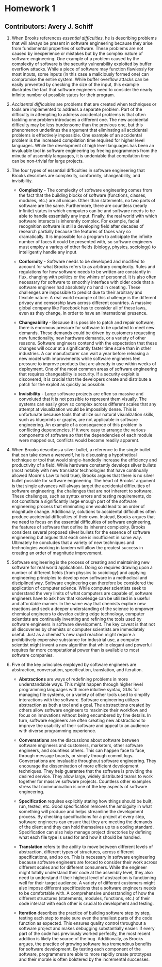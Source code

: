 # Homework 1

## Contributors: Avery J. Schiff

1. When Brooks references *essential difficulties*, he is describing problems that will always be present in software engineering because they arise from fundamental properties of software. 
These problems are not caused by inexperience or mistakes but by the complex nature of software engineering.
One example of a problem caused by the complexity of software is the security vulnerability exploited by buffer overflow attacks.
While a piece of software may function flawlessly for most inputs, some inputs (in this case a maliciously formed one) can compromise the entire system.
While buffer overflow attacks can be easily prevented by checking the size of the input, this example illustrates the fact that software engineers need to consider the nearly infinite number of possible states for their program.


2. *Accidental difficulties* are problems that are created when techniques or tools are implemented to address a separate problem.
Part of the difficulty in attempting to address accidental problems is that often tackling one problem introduces a different one.
The new accidental difficulty may be less burdensome than the previous one, but this phenomenon underlines the argument that eliminating all accidental problems is effectively impossible.
One example of an accidental problem is the increased compilation time required for higher level languages.
While the development of high level languages has been an invaluable tool in software engineering by freeing programmers from the minutia of assembly languages, it is undeniable that compilation time can be non-trivial for large projects.


3. The four types of essential difficulties in software engineering that Brooks describes are complexity, conformity, changeability, and invisibility.

    * **Complexity** - The complexity of software engineering comes from the fact that the building blocks of software (functions, classes, modules, etc.) are all unique.
Other than statements, no two parts of software are the same.
Furthermore, there are countless (nearly infinite) states in which computers can be and software needs to be able to handle essentially any input.
Finally, the real world with which software interacts is inherently complex.
For example, facial recognition software is still a developing field after decades of research partially because the features of faces vary so dramatically.
It is impossible for a program to anticipate the infinite number of faces it could be presented with, so software engineers must employ a variety of other fields (biology, physics, sociology) to intelligently handle any input.

    * **Conformity** - Software needs to be developed and modified to account for what Brooks refers to as arbitrary complexity. 
Rules and regulations for how software needs to be written are constantly in flux, changing with politics or the whims of personnel.
It is also often necessary for software to smoothly interface with older code that a software engineer had absolutely no hand in creating.
These challenges are impossible to predict due to their arbitrary and flexible nature.
A real world example of this challenge is the different privacy and censorship laws across different countries.
A massive global company like Facebook has to consider all of these laws, even as they change, in order to have an international presence.

    * **Changeability** - Because it is possible to patch and repair software, there is enormous pressure for software to be updated to meet new demands.
These demands could be driven by customers requesting new functionality, new hardware demands, or a variety of other reasons.
Software engineers contend with the expectation that these changes will occur at a significantly faster time scale than in other industries.
A car manufacturer can wait a year before releasing a new model with improvements while software engineers feel pressure to improve products that are already in use within weeks of deployment.
One of the most common areas of software engineering that requires changeability is security.
If a security exploit is discovered, it is crucial that the developers create and distribute a patch for the exploit as quickly as possible.

    * **Invisibility** - Large software projects are often so massive and convoluted that it is not possible to represent them visually.
The systems can easily grow so complex across different scales that any attempt at visualization would be impossibly dense.
This is unfortunate because tools that utilize our natural visualization skills, such as blueprints or graphs, are not applicable in software engineering.
An example of a consequence of this problem is conflicting dependencies.
If it were easy to arrange the various components of software so that the dependencies of each module were mapped out, conflicts would become readily apparent.


4. When Brooks describes a silver bullet, a reference to the single bullet that can take down a werewolf, he is discussing a hypothetical technique or tool that would single-handedly increase the efficiency and productivity of a field.
While hardware constantly develops silver bullets (most notably with new transistor technologies that have continually allowed Moore's Law to hold true), Brooks argues that there is no silver bullet possible for software engineering.
The heart of Brooks' argument is that single advances will always target the accidental difficulties of software engineering, the challenges that are not inherent to software.
These challenges, such as syntax errors and testing requirements, do not constitute a significantly large enough part of the software engineering process that eliminating one would lead to an order of magnitude change.
Additionally, solutions to accidental difficulties often produce accidental difficulties of their own.
Instead, Brooks argues that we need to focus on the essential difficulties of software engineering, the features of software that define its inherent complexity.
Brooks considers several proposed silver bullets for the essence of software engineering but argues that each one is insufficient in some way.
Ultimately he concludes that a variety of new techniques and technologies working in tandem will allow the greatest success in creating an order of magnitude improvement.


5. Software engineering is the process of creating and maintaining new software for real world applications. 
Doing so requires drawing upon a number of different fields (from physics to sociology) and applying engineering principles to develop new software in a methodical and disciplined way.
Software engineering can therefore be considered the application of computer science.
While computer scientists seek to understand the very limits of what computers are capable of, software engineers have to ask how that knowledge can be utilized in a useful and affordable manner.
In the same way that chemists explore new reactions and seek a deeper understanding of the science to empower chemical engineers to develop cutting edge technology, computer scientists are continually inventing and refining the tools used by software engineers in software development.
The key caveat is that not all discoveries by chemists or computer scientists are immediately useful.
Just as a chemist's new rapid reaction might require a prohibitively expensive substance for industrial use, a computer scientist might invent a new algorithm that while elegant and powerful requires far more computational power than is available to most software companies.


6. Five of the key principles employed by software engineers are abstraction, conversation, specification, translation, and iteration.

    * **Abstractions** are ways of redefining problems in more understandable ways.
This might happen through higher level programming languages with more intuitive syntax, GUIs for managing file systems, or a variety of other tools used to simplify interactions with the software.
Software engineering utilizes abstraction as both a tool and a goal.
The abstractions created by others allow software engineers to maximize their workflow and focus on innovations without being encumbered by fine details.
In turn, software engineers are often creating new abstractions to improve the usability of their software and appeal to an audience with diverse programming experience.

    * **Conversations** are the discussions about software between software engineers and customers, marketers, other software engineers, and countless others.
This can happen face to face, through message boards, or simply through commit logs.
Conversations are invaluable throughout software engineering.
They encourage the dissemination of more efficient development techniques.
They help guarantee that the software is providing the desired service.
They allow large, widely distributed teams to work together for massive software projects.
Countless other examples stress that communication is one of the key aspects of software engineering.

    * **Specification** requires explicitly stating how things should be built, run, tested, etc.
Good specification removes the ambiguity in what something will produce and helps streamline the development process.
By checking specifications for a project at every step, software engineers can ensure that they are meeting the demands of the client and they can hold themselves up to a coding standard.
Specification can also help manage project directories by defining what each file type is used for and how it should be handled.

    * **Translation** refers to the ability to move between different levels of abstraction, different types of structures, across different specifications, and so on.
This is necessary in software engineering because software engineers are forced to consider their work across different scales and for different consumers.
While the engineer might totally understand their code at the assembly level, they also need to understand if their highest level of abstraction is functioning well for their target audience.
A variety of different customers might also impose different specifications that a software engineers needs to be comfortable with.
A comprehensive understanding of how the different structures (statements, modules, functions, etc.) of their code interact with each other is crucial to development and testing.

    * **Iteration** describes the practice of building software step by step, testing each step to make sure even the smallest parts of the code function as expected.
This ensures quality control throughout a software project and makes debugging substantially easier: if every part of the code has previously worked perfectly, the most recent addition is likely the source of the bug.
Additionally, as Brooks argues, the practice of growing software has tremendous benefits for software development.
By testing each component of the software, programmers are able to more rapidly create prototypes and their morale is often bolstered by the incremental successes.
